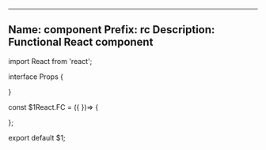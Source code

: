 -----------------------------------------
Name: component
Prefix: rc
Description: Functional React component 
-----------------------------------------

import React from 'react';

interface Props  {

}

const $1React.FC<Props> = ({ })=> {

};


export default $1;
